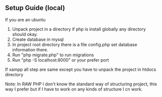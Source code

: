 

## Setup Guide (local)
If you are an ubuntu

1. Unpack project in a directory if php is install globally any directory should okay.
2. Create database in mysql
3. In project root directory there is a file config.php set database information there.
4. Run "php migrate.php" to run migrations
5. Run "php -S localhost:8000" or your prefer port

If xampp all step are same except you have to unpack the project in htdocs directory

Note: In RAW PHP I don't know the standard way of structuring project, this way I prefer but if I have to work on any kinds of structure I cn work.

